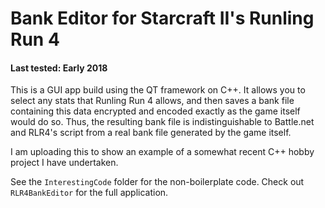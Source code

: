 # Bank Editor for Starcraft II's Runling Run 4

#### Last tested: Early 2018

This is a GUI app build using the QT framework on C++.  It allows you to select any stats that Runling Run 4 allows, and then saves a bank file containing this data encrypted and encoded exactly as the game itself would do so.  Thus, the resulting bank file is indistinguishable to Battle.net and RLR4's script from a real bank file generated by the game itself.

I am uploading this to show an example of a somewhat recent C++ hobby project I have undertaken.

See the `InterestingCode` folder for the non-boilerplate code.  Check out `RLR4BankEditor` for the full application.
